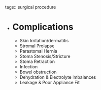 tags:: surgical procedure

- # Complications
	- Skin Irritation/dermatitis
	- Stromal Prolapse
	- Parastomal Hernia
	- Stoma Stenosis/Stricture
	- Stoma Retraction
	- Infection
	- Bowel obstruction
	- Dehydration & Electrolyte Imbalances
	- Leakage & Poor Appliance Fit